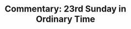 ---
title: "Commentary: 23rd Sunday in Ordinary Time"
layout: reader
description: "Theme: Wisdom and the demands of discipleship"
feature_image: posts/commentary-ordinary-time.jpg
category: commentary
published: true
---